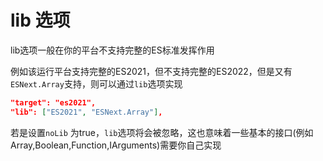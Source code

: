 # lib 选项

lib选项一般在你的平台不支持完整的ES标准发挥作用

例如该运行平台支持完整的ES2021，但不支持完整的ES2022，但是又有`ESNext.Array`支持，则可以通过`lib`选项实现

```json
"target": "es2021",
"lib": ["ES2021", "ESNext.Array"],
```

若是设置`noLib` 为true，`lib`选项将会被忽略，这也意味着一些基本的接口(例如Array,Boolean,Function,IArguments)需要你自己实现

